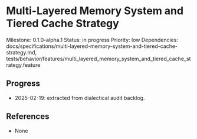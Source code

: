 # Multi-Layered Memory System and Tiered Cache Strategy
Milestone: 0.1.0-alpha.1
Status: in progress
Priority: low
Dependencies: docs/specifications/multi-layered-memory-system-and-tiered-cache-strategy.md, tests/behavior/features/multi_layered_memory_system_and_tiered_cache_strategy.feature

## Progress
- 2025-02-19: extracted from dialectical audit backlog.

## References
- None
